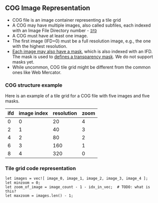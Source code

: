 ## COG Image Representation

* COG file is an image container representing a tile grid
* A COG may have multiple images, also called subfiles, each indexed with an Image File Directory number - [`IFD`](https://download.osgeo.org/libtiff/doc/TIFF6.pdf#[{"num":209,"gen":0},{"name":"FitB"}]#[{"num":76,"gen":0},{"name":"FitB"}]#[{"num":76,"gen":0},{"name":"FitB"}]])
* A COG must have at least one image.
* The first image (IFD=0) must be a full resolution image, e.g., the one with the highest resolution.
* [Each image may also have a mask](https://docs.ogc.org/is/21-026/21-026.html#_requirement_reduced_resolution_subfiles), which is also indexed with an IFD. The mask is used to [defines a transparency mask](https://www.verypdf.com/document/tiff6/pg_0036.htm). We do not support masks yet.
* While uncommon, COG tile grid might be different from the common ones like Web Mercator.

### COG structure example

Here is an example of a tile grid for a COG file with five images and five masks.

| ifd | image index | resolution | zoom |
| --- | ----------- | ---------- | ---- |
| 0   | 0           | 20         | 4    |
| 2   | 1           | 40         | 3    |
| 4   | 2           | 80         | 2    |
| 6   | 3           | 160        | 1    |
| 8   | 4           | 320        | 0    |

### Tile grid code representation

```rust, ignore
let images = vec![ image_0, image_1, image_2, image_3, image_4 ];
let minzoom = 0;
let zoom_of_image = image_count - 1 - idx_in_vec;  # TODO: what is this?
let maxzoom = images.len() - 1;
```
